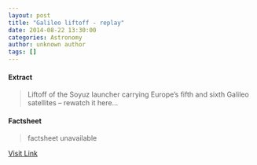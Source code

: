 ```yaml
---
layout: post
title: "Galileo liftoff - replay"
date: 2014-08-22 13:30:00
categories: Astronomy
author: unknown author
tags: []
---
```



#### Extract
>Liftoff of the Soyuz launcher carrying Europe’s fifth and sixth Galileo satellites – rewatch it here...

#### Factsheet
>factsheet unavailable

[Visit Link](http://www.esa.int/ESA_Multimedia/Videos/2014/08/Galileo_launch_replay)


